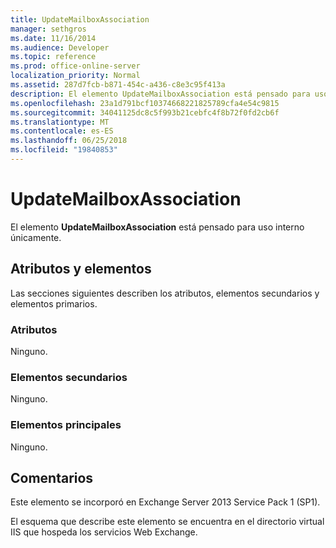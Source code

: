 ```yaml
---
title: UpdateMailboxAssociation
manager: sethgros
ms.date: 11/16/2014
ms.audience: Developer
ms.topic: reference
ms.prod: office-online-server
localization_priority: Normal
ms.assetid: 287d7fcb-b871-454c-a436-c8e3c95f413a
description: El elemento UpdateMailboxAssociation está pensado para uso interno únicamente.
ms.openlocfilehash: 23a1d791bcf10374668221825789cfa4e54c9815
ms.sourcegitcommit: 34041125dc8c5f993b21cebfc4f8b72f0fd2cb6f
ms.translationtype: MT
ms.contentlocale: es-ES
ms.lasthandoff: 06/25/2018
ms.locfileid: "19840853"
---
```

# <a name="updatemailboxassociation"></a>UpdateMailboxAssociation

El elemento **UpdateMailboxAssociation** está pensado para uso interno únicamente. 

## <a name="attributes-and-elements"></a>Atributos y elementos

Las secciones siguientes describen los atributos, elementos secundarios y elementos primarios.
  
### <a name="attributes"></a>Atributos

Ninguno.
  
### <a name="child-elements"></a>Elementos secundarios

Ninguno.
  
### <a name="parent-elements"></a>Elementos principales

Ninguno.
  
## <a name="remarks"></a>Comentarios

Este elemento se incorporó en Exchange Server 2013 Service Pack 1 (SP1).
  
El esquema que describe este elemento se encuentra en el directorio virtual IIS que hospeda los servicios Web Exchange.
  

